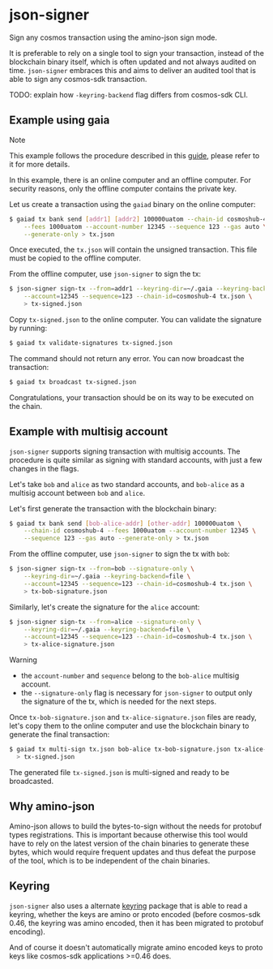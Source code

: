 # json-signer

Sign any cosmos transaction using the amino-json sign mode.

It is preferable to rely on a single tool to sign your transaction, instead of
the blockchain binary itself, which is often updated and not always audited on
time. `json-signer` embraces this and aims to deliver an audited tool that is
able to sign any cosmos-sdk transaction.

TODO: explain how `-keyring-backend` flag differs from cosmos-sdk CLI.

## Example using gaia

> [!NOTE]
> This example follows the procedure described in this [guide], please refer to
> it for more details.

In this example, there is an online computer and an offline computer. For
security reasons, only the offline computer contains the private key.

Let us create a transaction using the `gaiad` binary on the online computer:

```sh
$ gaiad tx bank send [addr1] [addr2] 100000uatom --chain-id cosmoshub-4 \
    --fees 1000uatom --account-number 12345 --sequence 123 --gas auto \
    --generate-only > tx.json
```

Once executed, the `tx.json` will contain the unsigned transaction. This file
must be copied to the offline computer.

From the offline computer, use `json-signer` to sign the tx:

```sh
$ json-signer sign-tx --from=addr1 --keyring-dir=~/.gaia --keyring-backend=file \
    --account=12345 --sequence=123 --chain-id=cosmoshub-4 tx.json \
    > tx-signed.json
```

Copy `tx-signed.json` to the online computer. You can validate the signature by
running:

```sh
$ gaiad tx validate-signatures tx-signed.json
```

The command should not return any error. You can now broadcast the transaction:

```sh
$ gaiad tx broadcast tx-signed.json
```

Congratulations, your transaction should be on its way to be executed on the
chain.

## Example with multisig account

`json-signer` supports signing transaction with multisig accounts. The
procedure is quite similar as signing with standard accounts, with just a few
changes in the flags.

Let's take `bob` and `alice` as two standard accounts, and `bob-alice` as a
multisig account between `bob` and `alice`.

Let's first generate the transaction with the blockchain binary:

```sh
$ gaiad tx bank send [bob-alice-addr] [other-addr] 100000uatom \
    --chain-id cosmoshub-4 --fees 1000uatom --account-number 12345 \
    --sequence 123 --gas auto --generate-only > tx.json
```

From the offline computer, use `json-signer` to sign the tx with `bob`:

```sh
$ json-signer sign-tx --from=bob --signature-only \
    --keyring-dir=~/.gaia --keyring-backend=file \
    --account=12345 --sequence=123 --chain-id=cosmoshub-4 tx.json \
    > tx-bob-signature.json
```

Similarly, let's create the signature for the `alice` account:

```sh
$ json-signer sign-tx --from=alice --signature-only \
    --keyring-dir=~/.gaia --keyring-backend=file \
    --account=12345 --sequence=123 --chain-id=cosmoshub-4 tx.json \
    > tx-alice-signature.json
```

> [!WARNING]
> - the `account-number` and `sequence` belong to the `bob-alice` multisig
>   account.
> - the `--signature-only` flag is necessary for `json-signer` to output only
>   the signature of the tx, which is needed for the next steps.

Once `tx-bob-signature.json` and `tx-alice-signature.json` files are ready,
let's copy them to the online computer and use the blockchain binary to
generate the final transaction:

```sh
$ gaiad tx multi-sign tx.json bob-alice tx-bob-signature.json tx-alice-signature.json \
  > tx-signed.json
```

The generated file `tx-signed.json` is multi-signed and ready to be
broadcasted.
 
## Why amino-json

Amino-json allows to build the bytes-to-sign without the needs for protobuf
types registrations. This is important because otherwise this tool would have
to rely on the latest version of the chain binaries to generate these bytes,
which would require frequent updates and thus defeat the purpose of the tool,
which is to be independent of the chain binaries.

## Keyring

`json-signer` also uses a alternate [keyring] package that is able to read
a keyring, whether the keys are amino or proto encoded (before cosmos-sdk 0.46,
the keyring was amino encoded, then it has been migrated to protobuf encoding).

And of course it doesn't automatically migrate amino encoded keys to proto keys
like cosmos-sdk applications >=0.46 does.

[guide]: https://github.com/atomone-hub/govgen-proposals/blob/main/submit-tx-securely.md
[keyring]: https://github.com/tbruyelle/keyring-compat
